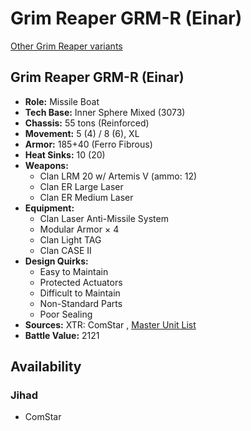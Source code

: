 # Grim Reaper GRM-R (Einar) 

[Other Grim Reaper variants](../grim_reaper.md) 

## Grim Reaper GRM-R (Einar) 

- **Role:** Missile Boat 
- **Tech Base:** Inner Sphere Mixed (3073) 
- **Chassis:** 55 tons (Reinforced) 
- **Movement:** 5 (4) / 8 (6), XL 
- **Armor:** 185+40 (Ferro Fibrous) 
- **Heat Sinks:** 10 (20) 
- **Weapons:** 
  - Clan LRM 20 w/ Artemis V (ammo: 12) 
  - Clan ER Large Laser 
  - Clan ER Medium Laser 
- **Equipment:** 
  - Clan Laser Anti-Missile System 
  - Modular Armor × 4 
  - Clan Light TAG 
  - Clan CASE II 
- **Design Quirks:** 
  - Easy to Maintain 
  - Protected Actuators 
  - Difficult to Maintain 
  - Non-Standard Parts 
  - Poor Sealing 
- **Sources:** XTR: ComStar , [Master Unit List](http://masterunitlist.info/Unit/Details/5550) 
- **Battle Value:** 2121 

## Availability 

### Jihad 

- ComStar 


